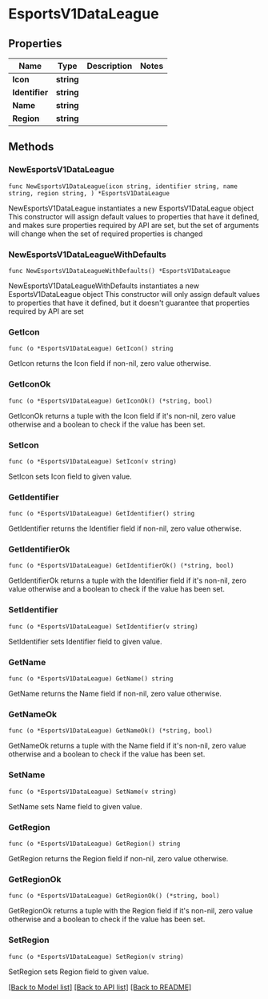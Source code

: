 # EsportsV1DataLeague

## Properties

Name | Type | Description | Notes
------------ | ------------- | ------------- | -------------
**Icon** | **string** |  | 
**Identifier** | **string** |  | 
**Name** | **string** |  | 
**Region** | **string** |  | 

## Methods

### NewEsportsV1DataLeague

`func NewEsportsV1DataLeague(icon string, identifier string, name string, region string, ) *EsportsV1DataLeague`

NewEsportsV1DataLeague instantiates a new EsportsV1DataLeague object
This constructor will assign default values to properties that have it defined,
and makes sure properties required by API are set, but the set of arguments
will change when the set of required properties is changed

### NewEsportsV1DataLeagueWithDefaults

`func NewEsportsV1DataLeagueWithDefaults() *EsportsV1DataLeague`

NewEsportsV1DataLeagueWithDefaults instantiates a new EsportsV1DataLeague object
This constructor will only assign default values to properties that have it defined,
but it doesn't guarantee that properties required by API are set

### GetIcon

`func (o *EsportsV1DataLeague) GetIcon() string`

GetIcon returns the Icon field if non-nil, zero value otherwise.

### GetIconOk

`func (o *EsportsV1DataLeague) GetIconOk() (*string, bool)`

GetIconOk returns a tuple with the Icon field if it's non-nil, zero value otherwise
and a boolean to check if the value has been set.

### SetIcon

`func (o *EsportsV1DataLeague) SetIcon(v string)`

SetIcon sets Icon field to given value.


### GetIdentifier

`func (o *EsportsV1DataLeague) GetIdentifier() string`

GetIdentifier returns the Identifier field if non-nil, zero value otherwise.

### GetIdentifierOk

`func (o *EsportsV1DataLeague) GetIdentifierOk() (*string, bool)`

GetIdentifierOk returns a tuple with the Identifier field if it's non-nil, zero value otherwise
and a boolean to check if the value has been set.

### SetIdentifier

`func (o *EsportsV1DataLeague) SetIdentifier(v string)`

SetIdentifier sets Identifier field to given value.


### GetName

`func (o *EsportsV1DataLeague) GetName() string`

GetName returns the Name field if non-nil, zero value otherwise.

### GetNameOk

`func (o *EsportsV1DataLeague) GetNameOk() (*string, bool)`

GetNameOk returns a tuple with the Name field if it's non-nil, zero value otherwise
and a boolean to check if the value has been set.

### SetName

`func (o *EsportsV1DataLeague) SetName(v string)`

SetName sets Name field to given value.


### GetRegion

`func (o *EsportsV1DataLeague) GetRegion() string`

GetRegion returns the Region field if non-nil, zero value otherwise.

### GetRegionOk

`func (o *EsportsV1DataLeague) GetRegionOk() (*string, bool)`

GetRegionOk returns a tuple with the Region field if it's non-nil, zero value otherwise
and a boolean to check if the value has been set.

### SetRegion

`func (o *EsportsV1DataLeague) SetRegion(v string)`

SetRegion sets Region field to given value.



[[Back to Model list]](../README.md#documentation-for-models) [[Back to API list]](../README.md#documentation-for-api-endpoints) [[Back to README]](../README.md)


